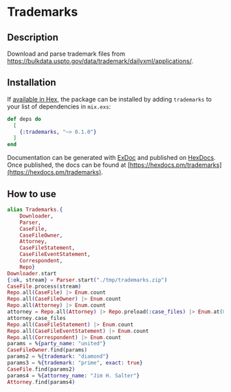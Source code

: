 # Trademarks

## Description

Download and parse trademark files from https://bulkdata.uspto.gov/data/trademark/dailyxml/applications/.

## Installation

If [available in Hex](https://hex.pm/docs/publish), the package can be installed
by adding `trademarks` to your list of dependencies in `mix.exs`:

```elixir
def deps do
  [
    {:trademarks, "~> 0.1.0"}
  ]
end
```

Documentation can be generated with [ExDoc](https://github.com/elixir-lang/ex_doc)
and published on [HexDocs](https://hexdocs.pm). Once published, the docs can
be found at [https://hexdocs.pm/trademarks](https://hexdocs.pm/trademarks).

## How to use

```elixir
alias Trademarks.{
    Downloader,
    Parser,
    CaseFile,
    CaseFileOwner,
    Attorney,
    CaseFileStatement,
    CaseFileEventStatement,
    Correspondent,
    Repo}
Downloader.start
{:ok, stream} = Parser.start("./tmp/trademarks.zip")
CaseFile.process(stream)
Repo.all(CaseFile) |> Enum.count
Repo.all(CaseFileOwner) |> Enum.count
Repo.all(Attorney) |> Enum.count
attorney = Repo.all(Attorney) |> Repo.preload(:case_files) |> Enum.at(0)
attorney.case_files
Repo.all(CaseFileStatement) |> Enum.count
Repo.all(CaseFileEventStatement) |> Enum.count
Repo.all(Correspondent) |> Enum.count
params = %{party_name: "united"}
CaseFileOwner.find(params)
params2 = %{trademark: "diamond"}
params3 = %{trademark: "prime", exact: true}
CaseFile.find(params2)
params4 = %{attorney_name: "Jim H. Salter"}
Attorney.find(params4)
```

